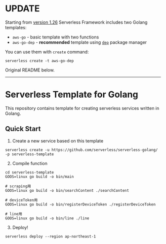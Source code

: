 # UPDATE

Starting from [version 1.26](https://github.com/serverless/serverless/releases/tag/v1.26.0) Serverless Framework includes two Golang templates:

* `aws-go` - basic template with two functions
* `aws-go-dep` - **recommended** template using [`dep`](https://github.com/golang/dep) package manager

You can use them with `create` command:

```
serverless create -t aws-go-dep
```

Original README below.

---

# Serverless Template for Golang

This repository contains template for creating serverless services written in Golang.

## Quick Start

1. Create a new service based on this template

```
serverless create -u https://github.com/serverless/serverless-golang/ -p serverless-template
```

2. Compile function

```shell
cd serverless-template
GOOS=linux go build -o bin/main

# scraping用
GOOS=linux go build -o bin/searchContent ./searchContent

# deviceToken用
GOOS=linux go build -o bin/registerDeviceToken ./registerDeviceToken

# line用
GOOS=linux go build -o bin/line ./line
```

3. Deploy!

```
serverless deploy --region ap-northeast-1
```
